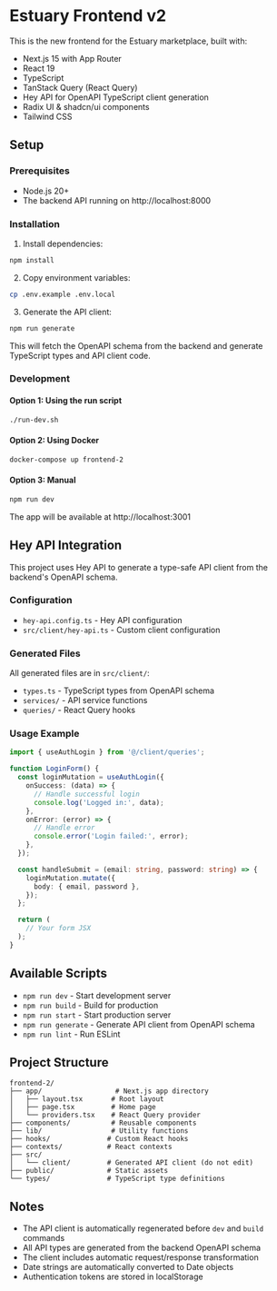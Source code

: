 # Estuary Frontend v2

This is the new frontend for the Estuary marketplace, built with:
- Next.js 15 with App Router
- React 19
- TypeScript
- TanStack Query (React Query)
- Hey API for OpenAPI TypeScript client generation
- Radix UI & shadcn/ui components
- Tailwind CSS

## Setup

### Prerequisites
- Node.js 20+
- The backend API running on http://localhost:8000

### Installation

1. Install dependencies:
```bash
npm install
```

2. Copy environment variables:
```bash
cp .env.example .env.local
```

3. Generate the API client:
```bash
npm run generate
```

This will fetch the OpenAPI schema from the backend and generate TypeScript types and API client code.

### Development

#### Option 1: Using the run script
```bash
./run-dev.sh
```

#### Option 2: Using Docker
```bash
docker-compose up frontend-2
```

#### Option 3: Manual
```bash
npm run dev
```

The app will be available at http://localhost:3001

## Hey API Integration

This project uses Hey API to generate a type-safe API client from the backend's OpenAPI schema.

### Configuration
- `hey-api.config.ts` - Hey API configuration
- `src/client/hey-api.ts` - Custom client configuration

### Generated Files
All generated files are in `src/client/`:
- `types.ts` - TypeScript types from OpenAPI schema
- `services/` - API service functions
- `queries/` - React Query hooks

### Usage Example

```typescript
import { useAuthLogin } from '@/client/queries';

function LoginForm() {
  const loginMutation = useAuthLogin({
    onSuccess: (data) => {
      // Handle successful login
      console.log('Logged in:', data);
    },
    onError: (error) => {
      // Handle error
      console.error('Login failed:', error);
    },
  });

  const handleSubmit = (email: string, password: string) => {
    loginMutation.mutate({
      body: { email, password },
    });
  };

  return (
    // Your form JSX
  );
}
```

## Available Scripts

- `npm run dev` - Start development server
- `npm run build` - Build for production
- `npm run start` - Start production server
- `npm run generate` - Generate API client from OpenAPI schema
- `npm run lint` - Run ESLint

## Project Structure

```
frontend-2/
├── app/                  # Next.js app directory
│   ├── layout.tsx       # Root layout
│   ├── page.tsx         # Home page
│   └── providers.tsx    # React Query provider
├── components/          # Reusable components
├── lib/                 # Utility functions
├── hooks/              # Custom React hooks
├── contexts/           # React contexts
├── src/
│   └── client/         # Generated API client (do not edit)
├── public/             # Static assets
└── types/              # TypeScript type definitions
```

## Notes

- The API client is automatically regenerated before `dev` and `build` commands
- All API types are generated from the backend OpenAPI schema
- The client includes automatic request/response transformation
- Date strings are automatically converted to Date objects
- Authentication tokens are stored in localStorage